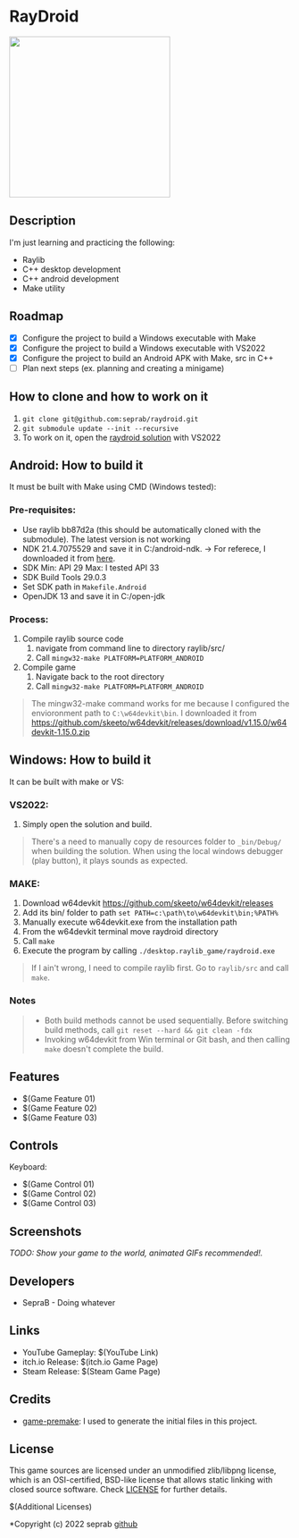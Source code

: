 # RayDroid

<img src="https://github.com/raysan5/raylib/blob/master/logo/raylib_logo_animation.gif" width="288px">
<!-- ![RayDroid](screenshots/screenshot000.png "RayDroid") -->

## Description
I'm just learning and practicing the following:
* Raylib
* C++ desktop development
* C++ android development
* Make utility

## Roadmap
- [x] Configure the project to build a Windows executable with Make
- [x] Configure the project to build a Windows executable with VS2022
- [x] Configure the project to build an Android APK with Make, src in C++
- [ ] Plan next steps (ex. planning and creating a minigame)

## How to clone and how to work on it
1. `git clone git@github.com:seprab/raydroid.git`
2. `git submodule update --init --recursive`
3. To work on it, open the [raydroid solution](./raydroid.sln) with VS2022

## Android: How to build it
It must be built with Make using CMD (Windows tested):

### Pre-requisites:
- Use raylib bb87d2a (this should be automatically cloned with the submodule). The latest version is not working
- NDK 21.4.7075529 and save it in C:/android-ndk. -> For referece, I downloaded it from [here](https://download.java.net/java/GA/jdk13.0.2/d4173c853231432d94f001e99d882ca7/8/GPL/openjdk-13.0.2_windows-x64_bin.zip).
- SDK Min: API 29 Max: I tested API 33
- SDK Build Tools 29.0.3
- Set SDK path in `Makefile.Android`
- OpenJDK 13 and save it in C:/open-jdk

### Process:
1. Compile raylib source code
    1. navigate from command line to directory raylib/src/
    2. Call `mingw32-make PLATFORM=PLATFORM_ANDROID`
2. Compile game
    1. Navigate back to the root directory
    2. Call `mingw32-make PLATFORM=PLATFORM_ANDROID`

>The mingw32-make command works for me because I configured the envioronment path to `C:\w64devkit\bin`. I downloaded it from https://github.com/skeeto/w64devkit/releases/download/v1.15.0/w64devkit-1.15.0.zip

## Windows: How to build it
It can be built with make or VS:

### VS2022:
1. Simply open the solution and build.
>There's a need to manually copy de resources folder to `_bin/Debug/` when building the solution. When using the local windows debugger (play button), it plays sounds as expected.

### MAKE:
1. Download w64devkit https://github.com/skeeto/w64devkit/releases
2. Add its bin/ folder to path `set PATH=c:\path\to\w64devkit\bin;%PATH%`
3. Manually execute w64devkit.exe from the installation path
4. From the w64devkit terminal move raydroid directory
5. Call `make`
6. Execute the program by calling `./desktop.raylib_game/raydroid.exe`
>If I ain't wrong, I need to compile raylib first. Go to `raylib/src` and call `make`.

### Notes
> * Both build methods cannot be used sequentially. Before switching build methods, call `git reset --hard && git clean -fdx`
> * Invoking w64devkit from Win terminal or Git bash, and then calling `make` doesn't complete the build.

## Features

 - $(Game Feature 01)
 - $(Game Feature 02)
 - $(Game Feature 03)

## Controls

Keyboard:
 - $(Game Control 01)
 - $(Game Control 02)
 - $(Game Control 03)

## Screenshots

_TODO: Show your game to the world, animated GIFs recommended!._

## Developers

 - SepraB - Doing whatever

## Links

 - YouTube Gameplay: $(YouTube Link)
 - itch.io Release: $(itch.io Game Page)
 - Steam Release: $(Steam Game Page)

## Credits
* [game-premake](https://github.com/raylib-extras/game-premake): I used to generate the initial files in this project.


## License

This game sources are licensed under an unmodified zlib/libpng license, which is an OSI-certified, BSD-like license that allows static linking with closed source software. Check [LICENSE](LICENSE) for further details.

$(Additional Licenses)

*Copyright (c) 2022 seprab [github](https://github.com/seprab)
